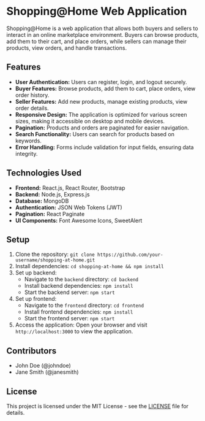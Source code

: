 # Shopping@Home Web Application

Shopping@Home is a web application that allows both buyers and sellers to interact in an online marketplace environment. Buyers can browse products, add them to their cart, and place orders, while sellers can manage their products, view orders, and handle transactions.

## Features

- **User Authentication:** Users can register, login, and logout securely.
- **Buyer Features:** Browse products, add them to cart, place orders, view order history.
- **Seller Features:** Add new products, manage existing products, view order details.
- **Responsive Design:** The application is optimized for various screen sizes, making it accessible on desktop and mobile devices.
- **Pagination:** Products and orders are paginated for easier navigation.
- **Search Functionality:** Users can search for products based on keywords.
- **Error Handling:** Forms include validation for input fields, ensuring data integrity.

## Technologies Used

- **Frontend:** React.js, React Router, Bootstrap
- **Backend:** Node.js, Express.js
- **Database:** MongoDB
- **Authentication:** JSON Web Tokens (JWT)
- **Pagination:** React Paginate
- **UI Components:** Font Awesome Icons, SweetAlert

## Setup

1. Clone the repository: `git clone https://github.com/your-username/shopping-at-home.git`
2. Install dependencies: `cd shopping-at-home && npm install`
3. Set up backend:
   - Navigate to the `backend` directory: `cd backend`
   - Install backend dependencies: `npm install`
   - Start the backend server: `npm start`
4. Set up frontend:
   - Navigate to the `frontend` directory: `cd frontend`
   - Install frontend dependencies: `npm install`
   - Start the frontend server: `npm start`
5. Access the application: Open your browser and visit `http://localhost:3000` to view the application.

## Contributors

- John Doe (@johndoe)
- Jane Smith (@janesmith)

## License

This project is licensed under the MIT License - see the [LICENSE](LICENSE) file for details.
